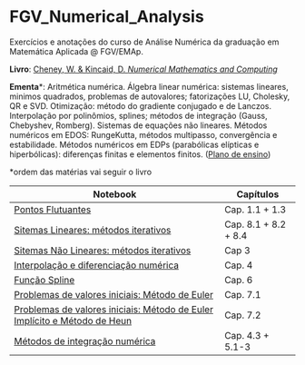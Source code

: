 # FGV_Numerical_Analysis

Exercícios e anotações do curso de Análise Numérica da graduação em Matemática Aplicada @ FGV/EMAp.

**Livro**: [Cheney, W. & Kincaid, D. *Numerical Mathematics and Computing*](https://www.amazon.com/Numerical-Mathematics-Computing-Ward-Cheney/dp/1133103715/ref=dp_ob_title_bk)

**Ementa**\*: Aritmética numérica. Álgebra linear numérica: sistemas lineares, minimos quadrados,
problemas de autovalores; fatorizações LU, Cholesky, QR e SVD. Otimização: método do gradiente
conjugado e de Lanczos. Interpolação por polinômios, splines; métodos de integração (Gauss,
Chebyshev, Romberg). Sistemas de equações não lineares. Métodos numéricos em EDOS: RungeKutta,
métodos multipasso, convergência e estabilidade. Métodos numéricos em EDPs (parabólicas
elípticas e hiperbólicas): diferenças finitas e elementos finitos. ([Plano de ensino](https://emap.fgv.br/sites/emap.fgv.br/files/u77/8o_periodo_-_analise_numerica-paulo_cezar_e_moacyr.pdf))

\*ordem das matérias vai seguir o livro

Notebook | Capítulos
---|---
[Pontos Flutuantes](08-02_floating_points.ipynb) | Cap. 1.1 + 1.3
[Sitemas Lineares: métodos iterativos](08-07_09_linear_sys.ipynb) | Cap. 8.1 + 8.2 + 8.4
[Sitemas Não Lineares: métodos iterativos](08-14_16_non_linear_sys.ipynb) | Cap 3
[Interpolação e diferenciação numérica](08-28_30_numerical_interpolation_diff.ipynb) | Cap. 4
[Função Spline](09-06_spline_function.ipynb) | Cap. 6
[Problemas de valores iniciais: Método de Euler](09-11_13_initial_value_problems_pt1.ipynb) | Cap. 7.1
[Problemas de valores iniciais: Método de Euler Implícito e Método de Heun](09-25_27_initial_value_problems_pt2.ipynb) | Cap. 7.2
[Métodos de integração numérica](10-02_numerical_integration.ipynb) | Cap. 4.3 + 5.1-3